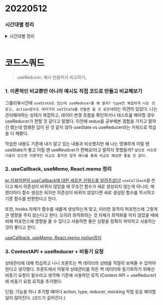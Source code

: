 # 20220512

### 시간대별 정리

<details>
<summary>시간대별 정리</summary>

### 아침

코넥트: edit api pr요청

pr 구경

### 오전

useReducer + contextApi 리팩토링 + 비동기 요청 로직 알아보기

api 설계

### 오후

useCallback, useMemo, React.memo

useReducer + contextApi를 비동기 요청 로직 분리 및 구조 리팩토링

useState기 있는데 usereduer왜쓰니

### 저녁

msw 로직 설정

</details>
<br>

# 코드스쿼드

> useReducer, 예시 만들어서 비교하기,

### 1. 이론적인 비교뿐만 아니라 예시도 직접 코드로 만들고 비교해보기

그룹리뷰시간에 `useState도 있는데 useReducer를 왜 쓸까? type만 복잡하게 나눈 것 같고, action함수도 여러가지 setState를 만들면 될 것 같은데`라는 의견이 있었다. 나는 관리해야하는 상태가 복잡하고, 데이터 변경 흐름을 확인하거나 테스트를 해야할 경우 useReducer가 편할 것 같다고 말했다. 이전에 redux를 공부해본 경험을 가지고 말하긴 했는데 명쾌한 답이 된 것 같지 않아 useState vs useReducer라는 키워드로 학습을 더 해봤다.

학습한 내용도 기존에 내가 알고 있는 내용과 비슷했지만 왜 나는 명쾌하게 이럴 땐 useState가 좋고 이럴 땐 useReudcer가 편해요!라고 말하지 못했을까? `앞으로 비슷한 기술이 있으면 이론적인 비교도 좋지만 집적 예시를 통해 비교도 해보면 좋을 것 같다.`

### 2. useCallback, useMemo, React.memo 정리

[pr 리뷰어분이 useCallback에 대한 새로운 키워드를 알려주셨다!](https://github.com/codesquad-members-2022/fe-vm/pull/6#issuecomment-1124000679) `useCallback`을 쓴다고 해서 의존성이 바뀌지 않았을 때 무조건 함수가 새로 생성되지 않는게 아니라, 매 렌더마다 함수 생성은 되지만 의존성이 바뀌지 않았다면 새로 생성된 함수를 무시하고 기존 함수를 반환한다고 한다.

또한, hooks 자체가 함수를 새롭게 생성하는게 맞고, 이러한 동작이 퍼포먼스에 그렇게 큰 영향을 주지 않는다고 한다. 오히려 최적화하는 것 자체가 최적화를 하지 않았을 때에 비해 퍼포먼스에 영향을 줄 수 있다고 사용하면 좋은 상황을 정확히 파악하고 사용하는 것이 좋다고 한다.

[useCallback, useMemp, React.memo notion정리](https://www.notion.so/useMemo-useCallback-React-memo-b67785e9189a48d28bf06d39fac90b1f)

### 3. ContextAPI + useReducer + 비동기 요청

상태관리에 대해 학습하고 나니 프론트는 백 데이터의 상태를 적절히 보여줄 수 있어야 한다고 생각했다. 프론트에서 어떻게 상태관리를 하든 백 데이터와 동기화하기 위해선 비동기 요청이 필수라고 생각해 기존에 사용하던 로직 (Context API + useReducer)에 비동기 요청 로직을 추가했다.

단점: 기능을 하나 추가할 때마다 action, type, reducer, mocking 작업 등등 해야할 일이 많아진다. (코드가 길어진다.)
